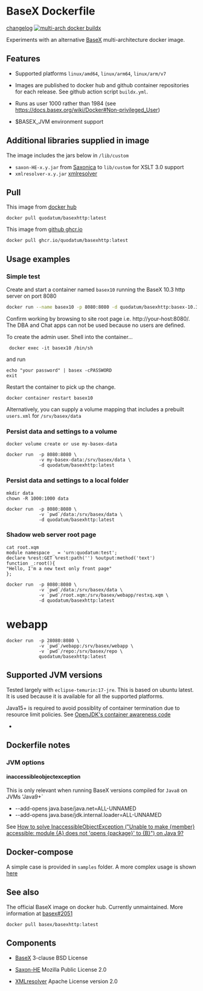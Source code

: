 # BaseX Dockerfile

[changelog](changelog.md)
[![multi-arch docker buildx](https://github.com/Quodatum/basex-docker/actions/workflows/buildx.yml/badge.svg)](https://github.com/Quodatum/basex-docker/actions/workflows/buildx.yml)

Experiments with an alternative [BaseX](https://basex.org)  multi-architecture docker image. 


## Features

- Supported platforms `linux/amd64`, `linux/arm64`, `linux/arm/v7`
- Images are published to docker hub and github container repositories for each release. See github action script `buildx.yml`.

- Runs as user 1000 rather than 1984 (see https://docs.basex.org/wiki/Docker#Non-privileged_User)
- $BASEX_JVM environment support

## Additional libraries supplied in image
The image includes the jars below in `/lib/custom`
-  `saxon-HE-x.y.jar` from [Saxonica](https://www.saxonica.com/products/products.xml) to `lib/custom` for XSLT 3.0 support
- `xmlresolver-x.y.jar` [xmlresolver](https://github.com/xmlresolver/xmlresolver/releases)

## Pull
This image from [docker hub](https://hub.docker.com/r/quodatum/basexhttp)
```
docker pull quodatum/basexhttp:latest
```

This image from [github ghcr.io](https://github.com/Quodatum/basex-docker/pkgs/container/basexhttp)
```
docker pull ghcr.io/quodatum/basexhttp:latest
```


## Usage examples

### Simple test 
Create and start a container named `basex10` running the BaseX 10.3 http server on port 8080

```bash
docker run --name basex10 -p 8080:8080 -d quodatum/basexhttp:basex-10.3 
```
Confirm working by browsing to site root page i.e. http://your-host:8080/.
The DBA and Chat apps can not be used because no users are defined.

To create the admin user. Shell into the container...
```
 docker exec -it basex10 /bin/sh
```
and run
```
echo "your password" | basex -cPASSWORD
exit
```
Restart the container to pick up the change.

```
docker container restart basex10
```
Alternatively, you can supply a volume mapping that includes a prebuilt `users.xml` for `/srv/basex/data`


### Persist data and settings to a volume
```
docker volume create or use my-basex-data 

docker run  -p 8080:8080 \
            -v my-basex-data:/srv/basex/data \
            -d quodatum/basexhttp:latest 
```
### Persist data and settings to a local folder
```
mkdir data 
chown -R 1000:1000 data

docker run  -p 8080:8080 \
            -v `pwd`/data:/srv/basex/data \
            -d quodatum/basexhttp:latest 
```
### Shadow web server root page
```
cat root.xqm
module namespace _ = 'urn:quodatum:test';
declare %rest:GET %rest:path('') %output:method('text')
function _:root(){
"Hello, I'm a new text only front page"
};

docker run  -p 8080:8080 \
            -v `pwd`/data:/srv/basex/data \
            -v `pwd`/root.xqm:/srv/basex/webapp/restxq.xqm \
            -d quodatum/basexhttp:latest
```
# webapp
```
docker run  -p 28080:8080 \
            -v `pwd`/webapp:/srv/basex/webapp \
            -v `pwd`/repo:/srv/basex/repo \
            quodatum/basexhttp:latest
```
## Supported JVM versions
Tested largely with `eclipse-temurin:17-jre`. This is based on ubuntu latest. It is used because it is available for all the supported platforms.

Java15+ is required to avoid possiblity of container termination due to resource limit policies.
See [OpenJDK's container awareness code](https://developers.redhat.com/articles/2022/04/19/java-17-whats-new-openjdks-container-awareness#recent_changes_in_openjdk_s_container_awareness_code)

* 
## Dockerfile notes

### JVM options
#### inaccessibleobjectexception
This is only relevant when running BaseX versions compiled for `Java8` on JVMs 'Java9+`
* --add-opens java.base/java.net=ALL-UNNAMED 
* --add-opens java.base/jdk.internal.loader=ALL-UNNAMED
 
See [How to solve InaccessibleObjectException ("Unable to make {member} accessible: module {A} does not 'opens {package}' to {B}") on Java 9?](https://stackoverflow.com/questions/41265266/how-to-solve-inaccessibleobjectexception-unable-to-make-member-accessible-m)



## Docker-compose
A simple case is provided in `samples` folder.
A more complex usage is shown [here](https://github.com/willhoeft-it/basex-oauth2/blob/8b9a830a6864dbfdb26abdcc9f34f6480c81f786/docker-compose.yml#L82)
## See also
The official BaseX image on docker hub. Currently unmaintained. More information at
 [basex#2051](https://github.com/BaseXdb/basex/issues/2051)
```
docker pull basex/basexhttp:latest
```

## Components
* [BaseX](https://basex.org/about/open-source/) 3-clause BSD License

* [Saxon-HE](https://sourceforge.net/projects/saxon/) Mozilla Public License 2.0 

* [XMLresolver](https://github.com/xmlresolver/xmlresolver) Apache License version 2.0
